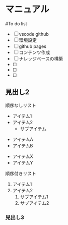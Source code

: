 # マニュアル

#To do list

- [ ] vscode github
- [ ] 環境設定
- [ ] github pages
- [ ] コンテンツ作成
- [ ] ナレッジベースの構築
- [ ]
- [ ]
- [ ]

## 見出し2

順序なしリスト
- アイテム1
- アイテム2
  - サブアイテム
* アイテムA
* アイテムB
+ アイテムX
+ アイテムY

順序付きリスト
1. アイテム1
2. アイテム2
   1. サブアイテム1
   2. サブアイテム2

### 見出し3